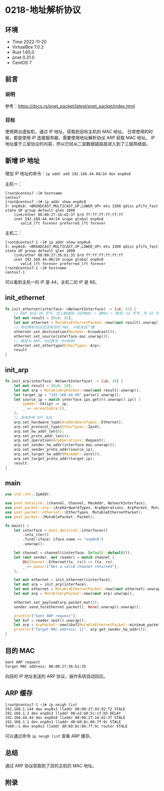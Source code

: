 # 0218-地址解析协议

## 环境

- Time 2022-11-20
- VirtualBox 7.0.2
- Rust 1.65.0
- pnet 0.31.0
- CentOS 7

## 前言

### 说明

参考：<https://docs.rs/pnet_packet/latest/pnet_packet/index.html>

### 目标

使用两台虚拟机，通过 IP 地址，获取到目标主机的 MAC 地址。
日常使用的时候，都是使用 IP 连接服务器，需要使用地址解析协议 ARP 获取 MAC 地址。
IP 地址属于三层协议的内容，所以已经从二层数据链路层进入到了三层网络层。

## 新增 IP 地址

增加 IP 地址的命令：`ip addr add 192.168.44.88/24 dev enp0s8`

主机一：

```text
[root@centos7 ~]# hostname
centos7
[root@centos7 ~]# ip addr show enp0s8
3: enp0s8: <BROADCAST,MULTICAST,UP,LOWER_UP> mtu 1500 qdisc pfifo_fast state UP group default qlen 1000
    link/ether 08:00:27:16:d2:3f brd ff:ff:ff:ff:ff:ff
    inet 192.168.44.44/24 scope global enp0s8
       valid_lft forever preferred_lft forever
```

主机二：

```text
[root@centos7-1 ~]# ip addr show enp0s8
3: enp0s8: <BROADCAST,MULTICAST,UP,LOWER_UP> mtu 1500 qdisc pfifo_fast state UP group default qlen 1000
    link/ether 08:00:27:36:b1:35 brd ff:ff:ff:ff:ff:ff
    inet 192.168.44.88/24 scope global enp0s8
       valid_lft forever preferred_lft forever
[root@centos7-1 ~]# hostname
centos7-1
```

可以看到主机一的 IP 是 44，主机二的 IP 是 88。

## init_ethernet

```Rust
fn init_ethernet(interface: &NetworkInterface) -> [u8; 42] {
    // ARP 协议 28 字节，加上数据帧（目的MAC + 源MAC + 类型）14 字节，共 42 字节
    let mut result = [0u8; 42];
    let mut ethernet = MutableEthernetPacket::new(&mut result).unwrap();
    // 地址解析协议还没有目的 MAC，只能发送广播
    ethernet.set_destination(MacAddr::broadcast());
    ethernet.set_source(interface.mac.unwrap());
    // 类型为 ARP，对应数字：0x0806
    ethernet.set_ethertype(EtherTypes::Arp);
    result
}
```

## init_arp

```Rust
fn init_arp(interface: NetworkInterface) -> [u8; 28] {
    let mut result = [0u8; 28];
    let mut arp = MutableArpPacket::new(&mut result).unwrap();
    let target_ip = "192.168.44.88".parse().unwrap();
    let source_ip = match interface.ips.get(0).unwrap().ip() {
        IpAddr::V4(ip) => ip,
        _ => unreachable!(),
    };
    // 具体参考 RFC 826
    arp.set_hardware_type(ArpHardwareTypes::Ethernet);
    arp.set_protocol_type(EtherTypes::Ipv4);
    arp.set_hw_addr_len(6);
    arp.set_proto_addr_len(4);
    arp.set_operation(ArpOperations::Request);
    arp.set_sender_hw_addr(interface.mac.unwrap());
    arp.set_sender_proto_addr(source_ip);
    arp.set_target_hw_addr(MacAddr::zero());
    arp.set_target_proto_addr(target_ip);
    result
}
```

## main

```Rust
use std::net::IpAddr;

use pnet_datalink::{channel, Channel, MacAddr, NetworkInterface};
use pnet_packet::arp::{ArpHardwareTypes, ArpOperations, ArpPacket, MutableArpPacket};
use pnet_packet::ethernet::{EtherTypes, MutableEthernetPacket};
use pnet_packet::{MutablePacket, Packet};

fn main() {
    let interface = pnet_datalink::interfaces()
        .into_iter()
        .find(|iface| iface.name == "enp0s8")
        .unwrap();

    let channel = channel(&interface, Default::default());
    let (mut sender, mut reader) = match channel {
        Ok(Channel::Ethernet(tx, rx)) => (tx, rx),
        _ => panic!("Not a valid channel returned"),
    };

    let mut ethernet = init_ethernet(&interface);
    let mut arp = init_arp(interface);
    let mut ethernet = MutableEthernetPacket::new(&mut ethernet).unwrap();
    let mut arp = MutableArpPacket::new(&mut arp).unwrap();

    ethernet.set_payload(arp.packet_mut());
    sender.send_to(ethernet.packet(), None).unwrap().unwrap();

    println!("Sent ARP request");
    let buf = reader.next().unwrap();
    let arp = ArpPacket::new(&buf[MutableEthernetPacket::minimum_packet_size()..]).unwrap();
    println!("Target MAC address: {}", arp.get_sender_hw_addr());
}
```

## 目的 MAC

```text
Sent ARP request
Target MAC address: 08:00:27:36:b1:35
```

向目的 IP 地址发送的 ARP 协议，操作系统自动回应。

## ARP 缓存

```text
[root@centos7-1 ~]# ip neigh list
192.168.1.144 dev enp0s3 lladdr 08:00:27:93:92:f2 STALE
192.168.1.3 dev enp0s3 lladdr 00:e2:69:5c:cf:b5 DELAY
192.168.44.44 dev enp0s8 lladdr 08:00:27:16:d2:3f STALE
192.168.1.1 dev enp0s3 lladdr d0:60:8c:86:7f:9c STALE
fe80::1 dev enp0s3 lladdr d0:60:8c:86:7f:9c router STALE
```

可以通过命令 `ip neigh list` 查看 ARP 缓存。

## 总结

通过 ARP 协议获取到了目的主机的 MAC 地址。

## 附录
